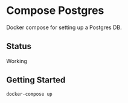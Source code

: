 # Compose Postgres

Docker compose for setting up a Postgres DB.

## Status

Working

## Getting Started

```bash
docker-compose up
```
